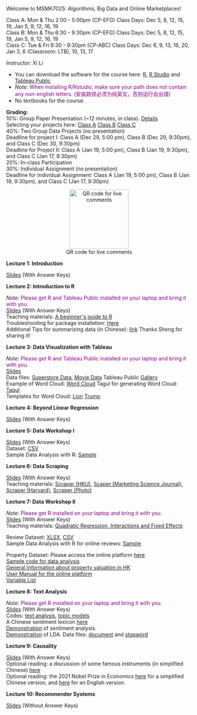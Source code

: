 Welcome to MSMK7025: Algorithms, Big Data and Online Marketplaces!          

Class A: Mon & Thu 2:00 - 5:00pm (CP-EFG)    Class Days: Dec 5, 8, 12, 15, 19, Jan 5, 9, 12, 16, 19      
Class B: Mon & Thu 6:30 - 9:30pm (CP-EFG)    Class Days: Dec 5, 8, 12, 15, 19, Jan 5, 9, 12, 16, 19      
Class C: Tue & Fri 6:30 - 9:30pm (CP-ABC)    Class Days: Dec 6, 9, 13, 16, 20, Jan 3, 6 (Classroom: LTB), 10, 13, 17      

Instructor: Xi Li    

- You can download the software for the course here: [R](https://cloud.r-project.org/), [R Studio](https://www.rstudio.com/products/rstudio/download/#download) and [Tableau Public](https://www.tableau.com/en-gb/products/public/download)    
- *Note:* <span style="color:purple">When installing R/Rstudio, make sure your path does not contain any non-english letters. (安装路径必须为纯英文，否则运行会出错) </span>     
- No textbooks for the course.

**Grading:**    
10%: Group Paper Presentation (~12 minutes, in class). [Details](https://ximarketing.github.io/class/DM/0a7487be048eb10cdc3dc3812a0a7b3570e91f74/paper_presentation)     
Selecting your projects here: [Class A](https://docs.google.com/spreadsheets/d/1lcPUrO9e7IXqzK1vMxbYYaP9BiGtZeojIK7OSoJsPbI/edit?usp=sharing) [Class B](https://docs.google.com/spreadsheets/d/12bgqw0Q9BMUbzNppfYkitwtjBCA4vp8avgG68nS4b0w/edit?usp=sharing) [Class C](https://docs.google.com/spreadsheets/d/1AQuCkNguctPnF3dCNAL2wC5VhR2aQnNQglenOK_SNyg/edit?usp=sharing)      
40%: Two Group Data Projects (no presentation)            
Deadline for project I: Class A (Dec 29, 5:00 pm), Class B (Dec 29, 9:30pm), and Class C (Dec 30, 9:30pm)     
Deadline for Project II: Class A (Jan 19, 5:00 pm), Class B (Jan 19, 9:30pm), and Class C (Jan 17, 9:30pm)     
20%: In-class Participation      
30%: Individual Assignment (no presentation)         
Deadline for Individual Assignment: Class A (Jan 19, 5:00 pm), Class B (Jan 19, 9:30pm), and Class C (Jan 17, 9:30pm)     

<div  align="center">    
<img src="https://ximarketing.github.io/class/ABOM/qrcode.png" width = "160" height = "160" alt="QR code for live comments" align=center />           
</div>        
<div  align="center">  
QR code for live comments   
</div>         

**Lecture 1: Introduction**    

[Slides](https://ximarketing.github.io/class/ABOM/4de81f46db1a625ea4924700a151cdc1db29df6b/intro.pdf) (With Answer Keys)        

**Lecture 2: Introduction to R**    

*Note:* <span style="color:purple">Please get R and Tableau Public installed on your laptop and bring it with you. </span>       
[Slides](https://ximarketing.github.io/class/ABOM/4de81f46db1a625ea4924700a151cdc1db29df6b/R.pdf) (With Answer Keys)        
Teaching materials: [A beginner's guide to R](https://ximarketing.github.io/class/R_basics.html)    
Troubleshooting for package installation: [Here](https://ximarketing.github.io/class/package.html)       
Additional Tips for summarizing data (in Chinese): [link](https://baijiahao.baidu.com/s?id=1734880473581252690&wfr=spider&for=pc) Thanks Sheng for sharing it!     

**Lecture 3: Data Visualization with Tableau**    

*Note:* <span style="color:purple">Please get R and Tableau Public installed on your laptop and bring it with you. </span>         
[Slides](https://ximarketing.github.io/class/ABOM/4de81f46db1a625ea4924700a151cdc1db29df6b/Tableau.pdf)    
Data files: [Superstore Data](https://ximarketing.github.io/class/Superstore_Data.xls), [Movie Data](https://ximarketing.github.io/class/Mojo_budget_data.xlsx)
Tableau Public [Gallery](https://public.tableau.com/en-gb/gallery/?tab=viz-of-the-day&type=viz-of-the-day)    
Example of Word Cloud: [Word Cloud](https://ximarketing.github.io/class/DM/Treemap.pdf)    Tagul for generating Word Cloud: [Tagul](https://wordart.com/)    
Templates for Word Cloud: [Lion](https://ximarketing.github.io/class/ABOM/lion.png)  [Trump](https://ximarketing.github.io/class/ABOM/trump.jpg)    

**Lecture 4: Beyond Linear Regression**    

[Slides](https://ximarketing.github.io/class/ABOM/4de81f46db1a625ea4924700a151cdc1db29df6b/4beyond.pdf) (With Answer Keys)        

**Lecture 5: Data Workshop I**    

[Slides](https://ximarketing.github.io/class/ABOM/4de81f46db1a625ea4924700a151cdc1db29df6b/crowd.pdf) (With Answer Keys)        
Dataset: [CSV](https://ximarketing.github.io/class/Kickstarter-Project.csv)    
Sample Data Analysis with R: [Sample](https://ximarketing.github.io/class/Kickstarter-Project.html)     

**Lecture 6: Data Scraping**     

[Slides](https://ximarketing.github.io/class/ABOM/4de81f46db1a625ea4924700a151cdc1db29df6b/webscraping.pdf) (With Answer Keys)        
Teaching materials: [Scraper (HKU)](https://ximarketing.github.io/class/ABOM/HKU-Scraper.html), [Scaper (Marketing Science Journal)](https://ximarketing.github.io/class/ABOM/MKTSCI-Scraper.html), [Scraper (Harvard)](https://ximarketing.github.io/class/ABOM/scrape-Harvard.html), 
[Scraper (Photo)](https://ximarketing.github.io/class/ABOM/HKU-Photo-Scraper.html)        


**Lecture 7: Data Workshop II**

*Note:* <span style="color:purple">Please get R installed on your laptop and bring it with you. </span>      
[Slides](https://ximarketing.github.io/class/ABOM/4de81f46db1a625ea4924700a151cdc1db29df6b/TripAdvisor.pdf) (With Answer Keys)         
Teaching materials: [Quadratic Regression, Interactions and Fixed Effects](https://ximarketing.github.io/class/ABOM/Additional_Data_Analysis.html)      

Review Dataset: [XLSX](https://ximarketing.github.io/class/ABOM/TripAdvisor.xlsx), [CSV](https://ximarketing.github.io/class/ABOM/TripAdvisor.csv)    
Sample Data Analysis with R for online reviews: [Sample](https://ximarketing.github.io/class/ABOM/TripAdvisor.html)    

Property Dataset: Please access the online platform [here](http://47.243.52.252/hku-dap-client/#/Signin)        
[Sample code for data analysis](https://ximarketing.github.io/class/ABOM/sample_property.txt)    
[General Information about property valuation in HK](https://ximarketing.github.io/class/case.pdf)    
[User Manual for the online platform](https://ximarketing.github.io/class/User_manual.pdf)    
[Variable List](https://ximarketing.github.io/class/Centaline_variables.pdf)          


**Lecture 8: Text Analysis**     

*Note:* <span style="color:purple">Please get R installed on your laptop and bring it with you. </span>      
[Slides](https://ximarketing.github.io/class/ABOM/text.pdf) (With Answer Keys)         
Codes: [text analysis](https://ximarketing.github.io/class/ABOM/text_analysis.html), [topic models](https://ximarketing.github.io/class/ABOM/LDA.html)    
A Chinese sentiment lexicon [here](https://ximarketing.github.io/class/ABOM/chinese.xlsx)    
[Demonstration](https://aidemos.microsoft.com/text-analytics) of sentiment analysis.    
[Demonstration](https://mimno.infosci.cornell.edu/jsLDA/jslda.html) of LDA. Data files: [document](https://ximarketing.github.io/class/ABOM/LDA.txt) and [stopword](https://ximarketing.github.io/class/ABOM/stop.txt)     

**Lecture 9: Causality**    

[Slides](https://ximarketing.github.io/class/ABOM/4de81f46db1a625ea4924700a151cdc1db29df6b/causal.pdf) (With Answer Keys)      
Optional reading: a discussion of some famous instruments (in simplified Chinese) [here](https://www.zhihu.com/question/27623032)   
Optional reading: the 2021 Nobel Prize in Economics [here](https://www.zhihu.com/question/491790297) for a simplified Chinese version, and [here](https://www.nobelprize.org/uploads/2021/10/advanced-economicsciencesprize2021.pdf) for an English version.    

**Lecture 10: Recommender Systems**    

[Slides](https://ximarketing.github.io/class/ABOM/4de81f46db1a625ea4924700a151cdc1db29df6b/10.pdf) (Without Answer Keys)         




